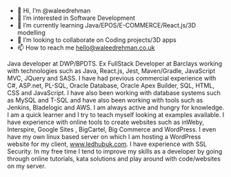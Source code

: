 - 👋 Hi, I’m @waleedrehman
- 👀 I’m interested in Software Development
- 🌱 I’m currently learning Java/EPOS/E-COMMERCE/React.js/3D modelling 
- 💞️ I’m looking to collaborate on Coding projects/3D apps
- 📫 How to reach me hello@waleedrehman.co.uk

Java developer at DWP/BPDTS. Ex FullStack Developer at Barclays working with technologies such as Java, React.js, Jest, Maven/Gradle, JavaScript MVC, JQuery and SASS. I have had previous commercial experience with C#, ASP.net, PL-SQL, Oracle Database, Oracle Apex Builder, SQL, HTML, CSS and JavaScript. I have also been working with database systems such as MySQL and T-SQL and have also been working with tools such as Jenkins, Bladelogic and AWS. I am always active and hungry for knowledge. I am a quick learner and I try to teach myself looking at examples available. I have experience with online tools to create websites such as inWeby, Interspire, Google Sites , BigCartel, Big Commerce and WordPress. I even have my own linux based server on which I am hosting a WordPress website for my client, www.ledhubuk.com. I have experience with SSL Security. In my free time I tend to improve my skills as a developer by going through online tutorials, kata solutions and play around with code/websites on my server.

